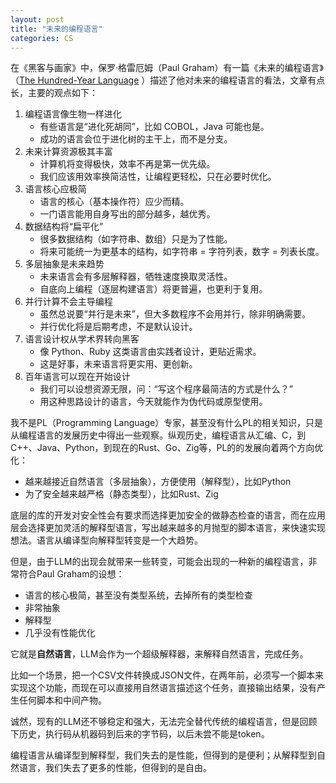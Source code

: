 ```yaml
---
layout: post
title: "未来的编程语言"
categories: CS
---
```


在《黑客与画家》中，保罗·格雷厄姆（Paul Graham）有一篇《未来的编程语言》（[The Hundred-Year Language](https://paulgraham.com/hundred.html) ）描述了他对未来的编程语言的看法，文章有点长，主要的观点如下：

1. 编程语言像生物一样进化
    - 有些语言是“进化死胡同”，比如 COBOL，Java 可能也是。
    - 成功的语言会位于进化树的主干上，而不是分支。
2. 未来计算资源极其丰富
    - 计算机将变得极快，效率不再是第一优先级。
    - 我们应该用效率换简洁性，让编程更轻松，只在必要时优化。
3. 语言核心应极简
    - 语言的核心（基本操作符）应少而精。
    - 一门语言能用自身写出的部分越多，越优秀。
4. 数据结构将“扁平化”
    - 很多数据结构（如字符串、数组）只是为了性能。
    - 将来可能统一为更基本的结构，如字符串 = 字符列表，数字 = 列表长度。
5. 多层抽象是未来趋势
    - 未来语言会有多层解释器，牺牲速度换取灵活性。
    - 自底向上编程（逐层构建语言）将更普遍，也更利于复用。
6. 并行计算不会主导编程
    - 虽然总说要“并行是未来”，但大多数程序不会用并行，除非明确需要。
    - 并行优化将是后期考虑，不是默认设计。
7. 语言设计权从学术界转向黑客
    - 像 Python、Ruby 这类语言由实践者设计，更贴近需求。
    - 这是好事，未来语言将更实用、更创新。
8. 百年语言可以现在开始设计
    - 我们可以设想资源无限，问：“写这个程序最简洁的方式是什么？”
    - 用这种思路设计的语言，今天就能作为伪代码或原型使用。

我不是PL（Programming Language）专家，甚至没有什么PL的相关知识，只是从编程语言的发展历史中得出一些观察。纵观历史，编程语言从汇编、C，到C++、Java、Python，到现在的Rust、Go、Zig等，PL的的发展向着两个方向优化：
- 越来越接近自然语言（多层抽象），方便使用（解释型），比如Python
- 为了安全越来越严格（静态类型），比如Rust、Zig

底层的库的开发对安全性会有要求而选择更加安全的做静态检查的语言，而在应用层会选择更加灵活的解释型语言，写出越来越多的月抛型的脚本语言，来快速实现想法。语言从编译型向解释型转变是一个大趋势。

但是，由于LLM的出现会就带来一些转变，可能会出现的一种新的编程语言，非常符合Paul Graham的设想：
- 语言的核心极简，甚至没有类型系统，去掉所有的类型检查
- 非常抽象
- 解释型
- 几乎没有性能优化

它就是**自然语言**，LLM会作为一个超级解释器，来解释自然语言，完成任务。

比如一个场景，把一个CSV文件转换成JSON文件，在两年前，必须写一个脚本来实现这个功能，而现在可以直接用自然语言描述这个任务，直接输出结果，没有产生任何脚本和中间产物。

诚然，现有的LLM还不够稳定和强大，无法完全替代传统的编程语言，但是回顾下历史，执行码从机器码到后来的字节码，以后未尝不能是token。

编程语言从编译型到解释型，我们失去的是性能，但得到的是便利；从解释型到自然语言，我们失去了更多的性能，但得到的是自由。